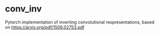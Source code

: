 # conv_inv
Pytorch implementation of inverting convolutional respresentations, based on https://arxiv.org/pdf/1506.02753.pdf
